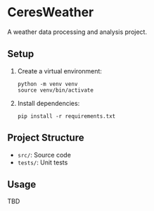 # CeresWeather

A weather data processing and analysis project.

## Setup

1. Create a virtual environment:
   ```
   python -m venv venv
   source venv/bin/activate
   ```

2. Install dependencies:
   ```
   pip install -r requirements.txt
   ```

## Project Structure

- `src/`: Source code
- `tests/`: Unit tests

## Usage

TBD

